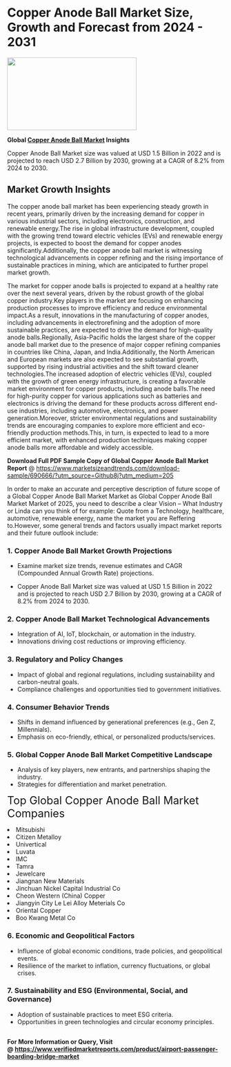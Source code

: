 <H1>Copper Anode Ball Market Size, Growth and Forecast from 2024 - 2031</H1><img class="aligncenter size-medium wp-image-584254" src="https://thirdeyenews.in/wp-content/uploads/2024/09/Global-Market-Research-300x168.jpeg" alt="" width="300" height="168" /><p><strong>Global&nbsp;<a href="https://www.marketsizeandtrends.com/download-sample/690666/?utm_source=Github8j?utm_medium=205">Copper Anode Ball Market</a> Insights</strong></p><p>Copper Anode Ball Market size was valued at USD 1.5 Billion in 2022 and is projected to reach USD 2.7 Billion by 2030, growing at a CAGR of 8.2% from 2024 to 2030.</p><p><h2>Market Growth Insights</h2> The copper anode ball market has been experiencing steady growth in recent years, primarily driven by the increasing demand for copper in various industrial sectors, including electronics, construction, and renewable energy.The rise in global infrastructure development, coupled with the growing trend toward electric vehicles (EVs) and renewable energy projects, is expected to boost the demand for copper anodes significantly.Additionally, the copper anode ball market is witnessing technological advancements in copper refining and the rising importance of sustainable practices in mining, which are anticipated to further propel market growth. <p>The market for copper anode balls is projected to expand at a healthy rate over the next several years, driven by the robust growth of the global copper industry.Key players in the market are focusing on enhancing production processes to improve efficiency and reduce environmental impact.As a result, innovations in the manufacturing of copper anodes, including advancements in electrorefining and the adoption of more sustainable practices, are expected to drive the demand for high-quality anode balls.Regionally, Asia-Pacific holds the largest share of the copper anode ball market due to the presence of major copper refining companies in countries like China, Japan, and India.Additionally, the North American and European markets are also expected to see substantial growth, supported by rising industrial activities and the shift toward cleaner technologies.The increased adoption of electric vehicles (EVs), coupled with the growth of green energy infrastructure, is creating a favorable market environment for copper products, including anode balls.The need for high-purity copper for various applications such as batteries and electronics is driving the demand for these products across different end-use industries, including automotive, electronics, and power generation.Moreover, stricter environmental regulations and sustainability trends are encouraging companies to explore more efficient and eco-friendly production methods.This, in turn, is expected to lead to a more efficient market, with enhanced production techniques making copper anode balls more affordable and widely accessible.</p><p><span class=""><strong>Download Full PDF Sample Copy of Global Copper Anode Ball Market Report</strong> @ <a href="https://www.marketsizeandtrends.com/download-sample/690666/?utm_source=Github8j?utm_medium=205" target="_blank">https://www.marketsizeandtrends.com/download-sample/690666/?utm_source=Github8j?utm_medium=205</a></span></p><p>In order to make an accurate and perceptive description of future scope of a Global&nbsp;Copper Anode Ball Market Market as Global&nbsp;Copper Anode Ball Market Market of 2025, you need to describe a clear Vision &ndash; What Industry or Linda can you think of for example: Quote from a Technology, healthcare, automotive, renewable energy, name the market you are Reffering to.However, some general trends and factors usually impact market reports and their future outlook include:</p><h3>1.&nbsp;<strong>Copper Anode Ball Market Growth Projections</strong></h3><ul><li>Examine market size trends, revenue estimates and CAGR (Compounded Annual Growth Rate) projections.</li><li><p>Copper Anode Ball Market size was valued at USD 1.5 Billion in 2022 and is projected to reach USD 2.7 Billion by 2030, growing at a CAGR of 8.2% from 2024 to 2030.</p></li></ul><h3>2.&nbsp;<strong>Copper Anode Ball Market Technological Advancements</strong></h3><ul><li>Integration of AI, IoT, blockchain, or automation in the industry.</li><li>Innovations driving cost reductions or improving efficiency.</li></ul><h3>3.&nbsp;<strong>Regulatory and Policy Changes</strong></h3><ul><li>Impact of global and regional regulations, including sustainability and carbon-neutral goals.</li><li>Compliance challenges and opportunities tied to government initiatives.</li></ul><h3>4.&nbsp;<strong>Consumer Behavior Trends</strong></h3><ul><li>Shifts in demand influenced by generational preferences (e.g., Gen Z, Millennials).</li><li>Emphasis on eco-friendly, ethical, or personalized products/services.</li></ul><h3>5.&nbsp;<strong>Global Copper Anode Ball Market Competitive Landscape</strong></h3><ul><li>Analysis of key players, new entrants, and partnerships shaping the industry.</li><li>Strategies for differentiation and market penetration.</li></ul><p data-pm-slice="1 1 []"><span style="color: inherit; font-family: inherit; font-size: 25px;">Top Global Copper Anode Ball Market Companies</span></p><div class="" data-test-id=""><p><li>Mitsubishi</li><li> Citizen Metalloy</li><li> Univertical</li><li> Luvata</li><li> IMC</li><li> Tamra</li><li> Jewelcare</li><li> Jiangnan New Materials</li><li> Jinchuan Nickel Capital Industrial Co</li><li> Cheon Western (China) Copper</li><li> Jiangyin City Le Lei Alloy Meterials Co</li><li> Oriental Copper</li><li> Boo Kwang Metal Co</li></p></div><h3>6.&nbsp;<strong>Economic and Geopolitical Factors</strong></h3><ul><li>Influence of global economic conditions, trade policies, and geopolitical events.</li><li>Resilience of the market to inflation, currency fluctuations, or global crises.</li></ul><h3>7.&nbsp;<strong>Sustainability and ESG (Environmental, Social, and Governance)</strong></h3><ul><li>Adoption of sustainable practices to meet ESG criteria.</li><li>Opportunities in green technologies and circular economy principles.</li></ul><h2><strong style="font-size: 14px;">For More Information or Query, Visit @&nbsp;</strong><a style="background-color: #ffffff; font-size: 14px;" href="https://www.marketsizeandtrends.com/report/copper-anode-ball-market/" target="_blank">https://www.verifiedmarketreports.com/product/airport-passenger-boarding-bridge-market</a></h2>
